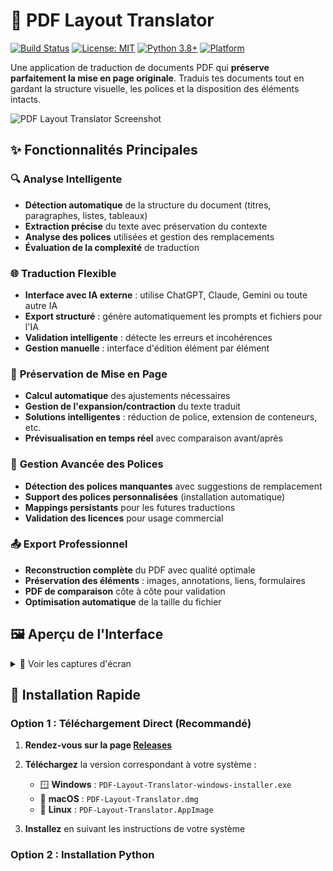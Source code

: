 # 📄 PDF Layout Translator

[![Build Status](https://github.com/loreal/pdf-layout-translator/workflows/Build%20and%20Release/badge.svg)](https://github.com/loreal/pdf-layout-translator/actions)
[![License: MIT](https://img.shields.io/badge/License-MIT-yellow.svg)](https://opensource.org/licenses/MIT)
[![Python 3.8+](https://img.shields.io/badge/python-3.8+-blue.svg)](https://www.python.org/downloads/)
[![Platform](https://img.shields.io/badge/platform-Windows%20%7C%20macOS%20%7C%20Linux-lightgrey)](https://github.com/loreal/pdf-layout-translator/releases)

Une application de traduction de documents PDF qui **préserve parfaitement la mise en page originale**. Traduis tes documents tout en gardant la structure visuelle, les polices et la disposition des éléments intacts.

![PDF Layout Translator Screenshot](docs/images/main-interface.png)

## ✨ Fonctionnalités Principales

### 🔍 **Analyse Intelligente**
- **Détection automatique** de la structure du document (titres, paragraphes, listes, tableaux)
- **Extraction précise** du texte avec préservation du contexte
- **Analyse des polices** utilisées et gestion des remplacements
- **Évaluation de la complexité** de traduction

### 🌐 **Traduction Flexible**
- **Interface avec IA externe** : utilise ChatGPT, Claude, Gemini ou toute autre IA
- **Export structuré** : génère automatiquement les prompts et fichiers pour l'IA
- **Validation intelligente** : détecte les erreurs et incohérences
- **Gestion manuelle** : interface d'édition élément par élément

### 📐 **Préservation de Mise en Page**
- **Calcul automatique** des ajustements nécessaires
- **Gestion de l'expansion/contraction** du texte traduit
- **Solutions intelligentes** : réduction de police, extension de conteneurs, etc.
- **Prévisualisation en temps réel** avec comparaison avant/après

### 🔧 **Gestion Avancée des Polices**
- **Détection des polices manquantes** avec suggestions de remplacement
- **Support des polices personnalisées** (installation automatique)
- **Mappings persistants** pour les futures traductions
- **Validation des licences** pour usage commercial

### 📤 **Export Professionnel**
- **Reconstruction complète** du PDF avec qualité optimale
- **Préservation des éléments** : images, annotations, liens, formulaires
- **PDF de comparaison** côte à côte pour validation
- **Optimisation automatique** de la taille du fichier

## 🖼️ Aperçu de l'Interface

<details>
<summary>📱 Voir les captures d'écran</summary>

### Interface Principale
![Interface Principale](docs/images/main-window.png)

### Gestionnaire de Traductions
![Gestionnaire de Traductions](docs/images/translation-manager.png)

### Prévisualisation Comparée
![Prévisualisation](docs/images/preview-comparison.png)

### Gestion des Polices
![Gestion des Polices](docs/images/font-manager.png)

</details>

## 🚀 Installation Rapide

### Option 1 : Téléchargement Direct (Recommandé)

1. **Rendez-vous sur la page [Releases](https://github.com/loreal/pdf-layout-translator/releases)**
2. **Téléchargez** la version correspondant à votre système :
   - 🪟 **Windows** : `PDF-Layout-Translator-windows-installer.exe`
   - 🍎 **macOS** : `PDF-Layout-Translator.dmg`
   - 🐧 **Linux** : `PDF-Layout-Translator.AppImage`

3. **Installez** en suivant les instructions de votre système

### Option 2 : Installation Python

